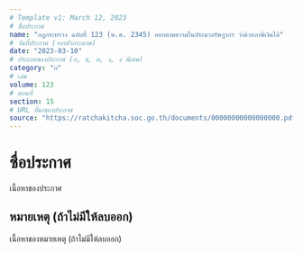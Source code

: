 ```yaml
---
# Template v1: March 12, 2023
# ซื่อประกาศ
name: "กฎกระทรวง ฉบับที่ 123 (พ.ศ. 2345) ออกตามความในประมวลรัษฎากร ว่าด้วยภาษีเงินได้"
# วันที่ประกาศ (จากหัวกระดาษ)
date: "2023-03-10"
# ประเภทของประกาศ (ก, ข, ค, ง, ง พิเศษ)
category: "ก"
# เล่ม
volume: 123
# ตอนที่
section: 15
# URL ที่มาของประกาศ
source: "https://ratchakitcha.soc.go.th/documents/00000000000000000.pdf"
---
```


# ซื่อประกาศ

เนื้อหาของประกาศ

## หมายเหตุ (ถ้าไม่มีให้ลบออก)

เนื้อหาของหมายเหตุ (ถ้าไม่มีให้ลบออก)
